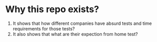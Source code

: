 # Why this repo exists?
1. It shows that how different companies have absurd tests and time requirements for those tests?
2. It also shows that what are their expection from home test?
